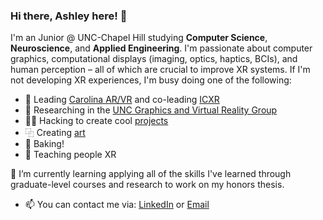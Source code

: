 ### Hi there, Ashley here! 👋

I'm an Junior @ UNC-Chapel Hill studying **Computer Science**, **Neuroscience**, and **Applied Engineering**. I'm passionate about computer graphics, computational displays (imaging, optics, haptics, BCIs), and human perception – all of which are crucial to improve XR systems. If I'm not developing XR experiences, I'm busy doing one of the following:

- 🥽 Leading [Carolina AR/VR](https://linktr.ee/carvr) and co-leading [ICXR](https://www.icxr.org/)
- 🔭 Researching in the [UNC Graphics and Virtual Reality Group](https://telepresence.web.unc.edu/)
- 👩‍💻 Hacking to create cool [projects](https://aneall.github.io/projects.html)
- ⿻ Creating [art](https://aneall.github.io/portfolio.html)
- 🍪 Baking!
- 📖 Teaching people XR

🌱 I’m currently learning applying all of the skills I've learned through graduate-level courses and research to work on my honors thesis.
- 📫 You can contact me via: [LinkedIn](https://www.linkedin.com/in/ashley-neall/) or [Email](aneall@unc.edu)
